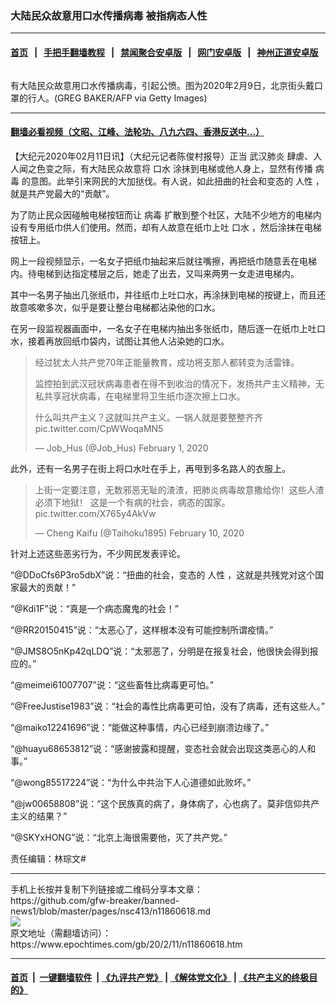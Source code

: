 ### 大陆民众故意用口水传播病毒 被指病态人性
------------------------

#### [首页](https://github.com/gfw-breaker/banned-news1/blob/master/README.md) &nbsp;&nbsp;|&nbsp;&nbsp; [手把手翻墙教程](https://github.com/gfw-breaker/guides/wiki) &nbsp;&nbsp;|&nbsp;&nbsp; [禁闻聚合安卓版](https://github.com/gfw-breaker/bn-android) &nbsp;&nbsp;|&nbsp;&nbsp; [网门安卓版](https://github.com/oGate2/oGate) &nbsp;&nbsp;|&nbsp;&nbsp; [神州正道安卓版](https://github.com/SzzdOgate/update) 



<div><img alt="" class="aligncenter wp-post-image" src="https://i.epochtimes.com/assets/uploads/2020/02/GettyImages-1199592356-600x400.jpg"/>
<div class="red16 caption">
 <p>
  有大陆民众故意用口水传播病毒，引起公愤。图为2020年2月9日，北京街头戴口罩的行人。(GREG BAKER/AFP via Getty Images)
 </p>
</div>
</div><hr/>

#### [翻墙必看视频（文昭、江峰、法轮功、八九六四、香港反送中...）](http://167.172.214.107/home.html)

<div><p>
 【大纪元2020年02月11日讯】（大纪元记者陈俊村报导）正当
 <ok href="https://www.epochtimes.com/gb/tag/%E6%AD%A6%E6%B1%89%E8%82%BA%E7%82%8E.html">
  武汉肺炎
 </ok>
 肆虐、人人闻之色变之际，有大陆民众故意将
 <ok href="https://www.epochtimes.com/gb/tag/%E5%8F%A3%E6%B0%B4.html">
  口水
 </ok>
 涂抹到电梯或他人身上，显然有传播
 <ok href="https://www.epochtimes.com/gb/tag/%E7%97%85%E6%AF%92.html">
  病毒
 </ok>
 的意图。此举引来网民的大加挞伐。有人说，如此扭曲的社会和变态的
 <ok href="https://www.epochtimes.com/gb/tag/%E4%BA%BA%E6%80%A7.html">
  人性
 </ok>
 ，就是共产党最大的“贡献”。
</p>
<p>
 为了防止民众因碰触电梯按钮而让
 <ok href="https://www.epochtimes.com/gb/tag/%E7%97%85%E6%AF%92.html">
  病毒
 </ok>
 扩散到整个社区，大陆不少地方的电梯内设有专用纸巾供人们使用。然而，却有人故意在纸巾上吐
 <ok href="https://www.epochtimes.com/gb/tag/%E5%8F%A3%E6%B0%B4.html">
  口水
 </ok>
 ，然后涂抹在电梯按钮上。
</p>
<p>
 网上一段视频显示，一名女子把纸巾抽起来后就往嘴擦，再把纸巾随意丢在电梯内。待电梯到达指定楼层之后，她走了出去，又叫来两男一女走进电梯内。
</p>
<p>
 其中一名男子抽出几张纸巾，并往纸巾上吐口水，再涂抹到电梯的按键上，而且还故意咳嗽多次，似乎是要让整台电梯都沾染他的口水。
</p>
<p>
</p>
<p>
 在另一段监视器画面中，一名女子在电梯内抽出多张纸巾，随后逐一在纸巾上吐口水，接着再放回纸巾袋内，试图让其他人沾染她的口水。
</p>
<blockquote class="twitter-tweet">
 <p dir="ltr" lang="zh">
  经过犹太人共产党70年正能量教育，成功将支那人都转变为活雷锋。
 </p>
 <p>
  监控拍到武汉冠状病毒患者在得不到收治的情况下，发扬共产主义精神，无私共享冠状病毒，在电梯里将卫生纸巾逐次擦上口水。
 </p>
 <p>
  什么叫共产主义？这就叫共产主义。一锅人就是要整整齐齐
  <ok href="https://t.co/CpWWoqaMN5">
   pic.twitter.com/CpWWoqaMN5
  </ok>
 </p>
 <p>
  — Job_Hus (@Job_Hus)
  <ok href="https://twitter.com/Job_Hus/status/1223580772315160576?ref_src=twsrc%5Etfw">
   February 1, 2020
  </ok>
 </p>
</blockquote>
<p>
 <p>
  此外，还有一名男子在街上将口水吐在手上，再甩到多名路人的衣服上。
 </p>
 <blockquote class="twitter-tweet">
  <p dir="ltr" lang="zh">
   上街一定要注意，无数邪恶无耻的渣渣，把肺炎病毒故意撒给你！这些人渣必须下地狱！ 这是一个有病的社会，病态的国家。
   <ok href="https://t.co/X765y4AkVw">
    pic.twitter.com/X765y4AkVw
   </ok>
  </p>
  <p>
   — Cheng Kaifu (@Taihoku1895)
   <ok href="https://twitter.com/Taihoku1895/status/1226669398066204673?ref_src=twsrc%5Etfw">
    February 10, 2020
   </ok>
  </p>
 </blockquote>
 <p>
  <p>
   针对上述这些恶劣行为，不少网民发表评论。
  </p>
  <p>
   “@DDoCfs6P3ro5dbX”说：“扭曲的社会，变态的
   <ok href="https://www.epochtimes.com/gb/tag/%E4%BA%BA%E6%80%A7.html">
    人性
   </ok>
   ，这就是共残党对这个国家最大的贡献！”
  </p>
  <p>
   “@Kdi1F”说：“真是一个病态魔鬼的社会！”
  </p>
  <p>
   “@RR20150415”说：“太恶心了，这样根本没有可能控制所谓疫情。”
  </p>
  <p>
   “@JMS8O5nKp42qLDQ”说：“太邪恶了，分明是在报复社会，他很快会得到报应的。”
  </p>
  <p>
   “@meimei61007707”说：“这些畜牲比病毒更可怕。”
  </p>
  <p>
   “@FreeJustise1983”说：“社会的毒性比病毒更可怕，没有了病毒，还有这些人。”
  </p>
  <p>
   “@maiko12241696”说：“能做这种事情，内心已经到崩溃边缘了。”
  </p>
  <p>
   “@huayu68653812”说：“感谢披露和提醒，变态社会就会出现这类恶心的人和事。”
  </p>
  <p>
   “@wong85517224”说：“为什么中共治下人心道德如此败坏。”
  </p>
  <p>
   “@jw00658808”说：“这个民族真的病了，身体病了，心也病了。莫非信仰共产主义的结果？”
  </p>
  <p>
   “@SKYxHONG”说：“北京上海很需要他，灭了共产党。”
  </p>
  <p>
   责任编辑：林琮文#
  </p>
 </p>
</p></div>
<hr/>
手机上长按并复制下列链接或二维码分享本文章：<br/>
https://github.com/gfw-breaker/banned-news1/blob/master/pages/nsc413/n11860618.md <br/>
<a href='https://github.com/gfw-breaker/banned-news1/blob/master/pages/nsc413/n11860618.md'><img src='https://github.com/gfw-breaker/banned-news1/blob/master/pages/nsc413/n11860618.md.png'/></a> <br/>
原文地址（需翻墙访问）：https://www.epochtimes.com/gb/20/2/11/n11860618.htm


------------------------
#### [首页](https://github.com/gfw-breaker/banned-news1/blob/master/README.md) &nbsp;|&nbsp; [一键翻墙软件](https://github.com/gfw-breaker/nogfw/blob/master/README.md) &nbsp;| [《九评共产党》](https://github.com/gfw-breaker/9ping.md/blob/master/README.md#九评之一评共产党是什么) | [《解体党文化》](https://github.com/gfw-breaker/jtdwh.md/blob/master/README.md) | [《共产主义的终极目的》](https://github.com/gfw-breaker/gczydzjmd.md/blob/master/README.md)


<img src='http://gfw-breaker.win/banned-news/pages/nsc413/n11860618.md' width='0px' height='0px'/>